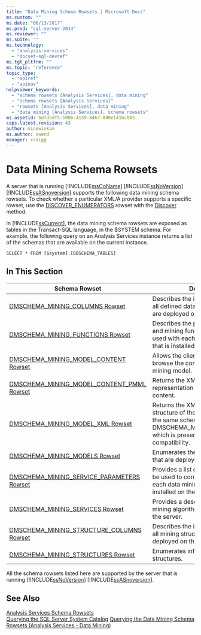 ```yaml
---
title: "Data Mining Schema Rowsets | Microsoft Docs"
ms.custom: ""
ms.date: "06/13/2017"
ms.prod: "sql-server-2014"
ms.reviewer: ""
ms.suite: ""
ms.technology: 
  - "analysis-services"
  - "docset-sql-devref"
ms.tgt_pltfrm: ""
ms.topic: "reference"
topic_type: 
  - "apiref"
  - "apinav"
helpviewer_keywords: 
  - "schema rowsets [Analysis Services], data mining"
  - "schema rowsets [Analysis Services]"
  - "rowsets [Analysis Services], data mining"
  - "data mining [Analysis Services], schema rowsets"
ms.assetid: bd7d5df5-500b-4159-8467-880e141bc043
caps.latest.revision: 43
author: minewiskan
ms.author: owend
manager: craigg
---
```

# Data Mining Schema Rowsets
  A server that is running [!INCLUDE[msCoName](../../../includes/msconame-md.md)] [!INCLUDE[ssNoVersion](../../../includes/ssnoversion-md.md)] [!INCLUDE[ssASnoversion](../../../includes/ssasnoversion-md.md)] supports the following data mining schema rowsets. To check whether a particular XML/A provider supports a specific rowset, use the [DISCOVER_ENUMERATORS](../xml/discover-enumerators-rowset.md) rowset with the [Discover](../../xmla/xml-elements-methods-discover.md) method.  
  
 In [!INCLUDE[ssCurrent](../../../includes/sscurrent-md.md)], the data mining schema rowsets are exposed as tables in the Transact-SQL language, in the $SYSTEM schema. For example, the following query on an Analysis Services instance returns a list of the schemas that are available on the current instance.  
  
```  
SELECT * FROM [$system].[DBSCHEMA_TABLES]  
```  
  
## In This Section  
  
|Schema Rowset|Description|  
|-------------------|-----------------|  
|[DMSCHEMA_MINING_COLUMNS Rowset](dmschema-mining-columns-rowset.md)|Describes the individual columns of all defined data mining models that are deployed on the server.|  
|[DMSCHEMA_MINING_FUNCTIONS Rowset](dmschema-mining-functions-rowset.md)|Describes the prediction functions and mining functions that can be used with each data mining algorithm that is installed on the server.|  
|[DMSCHEMA_MINING_MODEL_CONTENT Rowset](dmschema-mining-model-content-rowset.md)|Allows the client application to browse the content of a trained data mining model.|  
|[DMSCHEMA_MINING_MODEL_CONTENT_PMML Rowset](dmschema-mining-model-content-pmml-rowset.md)|Returns the XML (PMML 2.1) representation of the mining model content.|  
|[DMSCHEMA_MINING_MODEL_XML Rowset](dmschema-mining-model-xml-rowset.md)|Returns the XML (PMML 2.1) structure of the mining model. This is the same schema as DMSCHEMA_MINING_MODEL_PMML, which is preserved for backward compatibility.|  
|[DMSCHEMA_MINING_MODELS Rowset](dmschema-mining-models-rowset.md)|Enumerates the data mining models that are deployed on the server.|  
|[DMSCHEMA_MINING_SERVICE_PARAMETERS Rowset](dmschema-mining-service-parameters-rowset.md)|Provides a list of parameters that can be used to configure the behavior of each data mining algorithm that is installed on the server.|  
|[DMSCHEMA_MINING_SERVICES Rowset](dmschema-mining-services-rowset.md)|Provides a description of each data mining algorithm that is available on the server.|  
|[DMSCHEMA_MINING_STRUCTURE_COLUMNS Rowset](dmschema-mining-structure-columns-rowset.md)|Describes the individual columns of all mining structures that are deployed on the server.|  
|[DMSCHEMA_MINING_STRUCTURES Rowset](dmschema-mining-structures-rowset.md)|Enumerates information on mining structures.|  
  
 All the schema rowsets listed here are supported by the server that is running [!INCLUDE[ssNoVersion](../../../includes/ssnoversion-md.md)] [!INCLUDE[ssASnoversion](../../../includes/ssasnoversion-md.md)].  
  
## See Also  
 [Analysis Services Schema Rowsets](../../schema-rowsets/analysis-services-schema-rowsets.md)   
 [Querying the SQL Server System Catalog](https://technet.microsoft.com/en-us/library/ms189082\(v=sql.110\).aspx)   
 [Querying the Data Mining Schema Rowsets &#40;Analysis Services - Data Mining&#41;](../../data-mining/data-mining-schema-rowsets-ssas.md)  
  
  
